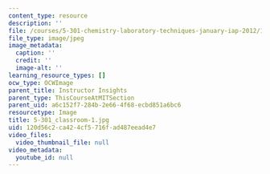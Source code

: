 ```yaml
---
content_type: resource
description: ''
file: /courses/5-301-chemistry-laboratory-techniques-january-iap-2012/120d56c2ca424cf5716fad487eead4e7_5-301_classroom-1.jpg
file_type: image/jpeg
image_metadata:
  caption: ''
  credit: ''
  image-alt: ''
learning_resource_types: []
ocw_type: OCWImage
parent_title: Instructor Insights
parent_type: ThisCourseAtMITSection
parent_uid: a6c152f7-284b-2e66-4f68-ecbd851a6bc6
resourcetype: Image
title: 5-301_classroom-1.jpg
uid: 120d56c2-ca42-4cf5-716f-ad487eead4e7
video_files:
  video_thumbnail_file: null
video_metadata:
  youtube_id: null
---
```


